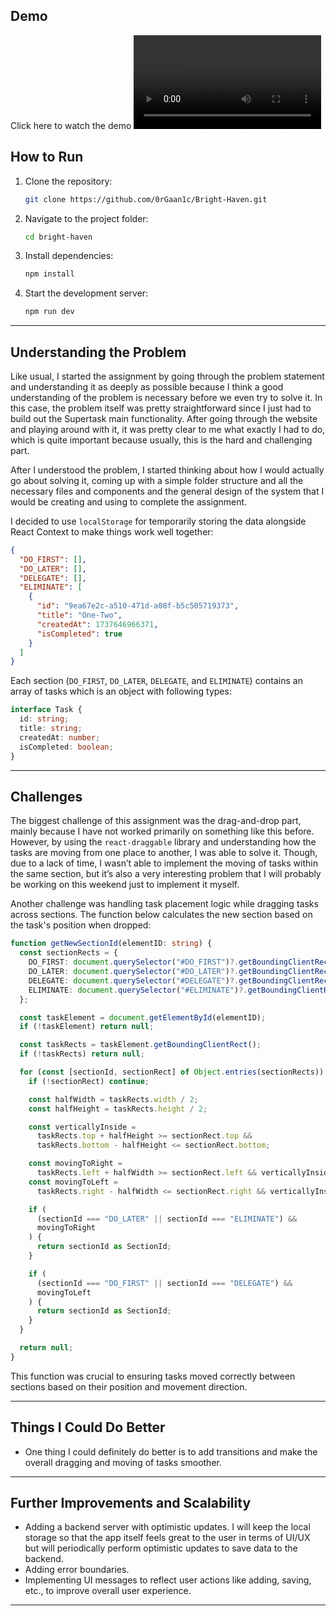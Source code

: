 ## Demo

Click here to watch the demo
![Watch the demo](demo.mp4)

## How to Run

1. Clone the repository:
   ```bash
   git clone https://github.com/0rGaan1c/Bright-Haven.git
   ```
2. Navigate to the project folder:
   ```bash
   cd bright-haven
   ```
3. Install dependencies:
   ```bash
   npm install
   ```
4. Start the development server:
   ```bash
   npm run dev
   ```

---

## Understanding the Problem

Like usual, I started the assignment by going through the problem statement and understanding it as deeply as possible because I think a good understanding of the problem is necessary before we even try to solve it. In this case, the problem itself was pretty straightforward since I just had to build out the Supertask main functionality. After going through the website and playing around with it, it was pretty clear to me what exactly I had to do, which is quite important because usually, this is the hard and challenging part.

After I understood the problem, I started thinking about how I would actually go about solving it, coming up with a simple folder structure and all the necessary files and components and the general design of the system that I would be creating and using to complete the assignment.

I decided to use `localStorage` for temporarily storing the data alongside React Context to make things work well together:

```json
{
  "DO_FIRST": [],
  "DO_LATER": [],
  "DELEGATE": [],
  "ELIMINATE": [
    {
      "id": "9ea67e2c-a510-471d-a08f-b5c505719373",
      "title": "One-Two",
      "createdAt": 1737646966371,
      "isCompleted": true
    }
  ]
}
```

Each section (`DO_FIRST`, `DO_LATER`, `DELEGATE`, and `ELIMINATE`) contains an array of tasks which is an object with following types:

```typescript
interface Task {
  id: string;
  title: string;
  createdAt: number;
  isCompleted: boolean;
}
```

---

## Challenges

The biggest challenge of this assignment was the drag-and-drop part, mainly because I have not worked primarily on something like this before. However, by using the `react-draggable` library and understanding how the tasks are moving from one place to another, I was able to solve it. Though, due to a lack of time, I wasn’t able to implement the moving of tasks within the same section, but it’s also a very interesting problem that I will probably be working on this weekend just to implement it myself.

Another challenge was handling task placement logic while dragging tasks across sections. The function below calculates the new section based on the task's position when dropped:

```typescript
function getNewSectionId(elementID: string) {
  const sectionRects = {
    DO_FIRST: document.querySelector("#DO_FIRST")?.getBoundingClientRect(),
    DO_LATER: document.querySelector("#DO_LATER")?.getBoundingClientRect(),
    DELEGATE: document.querySelector("#DELEGATE")?.getBoundingClientRect(),
    ELIMINATE: document.querySelector("#ELIMINATE")?.getBoundingClientRect()
  };

  const taskElement = document.getElementById(elementID);
  if (!taskElement) return null;

  const taskRects = taskElement.getBoundingClientRect();
  if (!taskRects) return null;

  for (const [sectionId, sectionRect] of Object.entries(sectionRects)) {
    if (!sectionRect) continue;

    const halfWidth = taskRects.width / 2;
    const halfHeight = taskRects.height / 2;

    const verticallyInside =
      taskRects.top + halfHeight >= sectionRect.top &&
      taskRects.bottom - halfHeight <= sectionRect.bottom;

    const movingToRight =
      taskRects.left + halfWidth >= sectionRect.left && verticallyInside;
    const movingToLeft =
      taskRects.right - halfWidth <= sectionRect.right && verticallyInside;

    if (
      (sectionId === "DO_LATER" || sectionId === "ELIMINATE") &&
      movingToRight
    ) {
      return sectionId as SectionId;
    }

    if (
      (sectionId === "DO_FIRST" || sectionId === "DELEGATE") &&
      movingToLeft
    ) {
      return sectionId as SectionId;
    }
  }

  return null;
}
```

This function was crucial to ensuring tasks moved correctly between sections based on their position and movement direction.

---

## Things I Could Do Better

- One thing I could definitely do better is to add transitions and make the overall dragging and moving of tasks smoother.

---

## Further Improvements and Scalability

- Adding a backend server with optimistic updates. I will keep the local storage so that the app itself feels great to the user in terms of UI/UX but will periodically perform optimistic updates to save data to the backend.
- Adding error boundaries.
- Implementing UI messages to reflect user actions like adding, saving, etc., to improve overall user experience.

---

